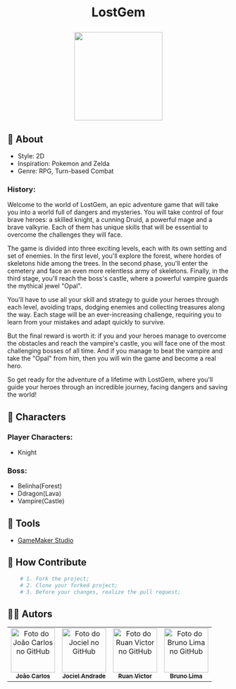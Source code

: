 <h1 align="center">
    <p>LostGem</p>
    <img src="https://i.ibb.co/pjM3V1q/092200.png" width="200px">
</h1>

## 📘 About

- Style: 2D
- Inspiration: Pokemon and Zelda
- Genre: RPG, Turn-based Combat

### History: 

Welcome to the world of LostGem, an epic adventure game that will take you into a world full of dangers and mysteries. You will take control of four brave heroes: a skilled knight, a cunning Druid, a powerful mage and a brave valkyrie. Each of them has unique skills that will be essential to overcome the challenges they will face.

The game is divided into three exciting levels, each with its own setting and set of enemies. In the first level, you'll explore the forest, where hordes of skeletons hide among the trees. In the second phase, you'll enter the cemetery and face an even more relentless army of skeletons. Finally, in the third stage, you'll reach the boss's castle, where a powerful vampire guards the mythical jewel "Opal".

You'll have to use all your skill and strategy to guide your heroes through each level, avoiding traps, dodging enemies and collecting treasures along the way. Each stage will be an ever-increasing challenge, requiring you to learn from your mistakes and adapt quickly to survive.

But the final reward is worth it: if you and your heroes manage to overcome the obstacles and reach the vampire's castle, you will face one of the most challenging bosses of all time. And if you manage to beat the vampire and take the "Opal" from him, then you will win the game and become a real hero.

So get ready for the adventure of a lifetime with LostGem, where you'll guide your heroes through an incredible journey, facing dangers and saving the world!


## 🧙 Characters

### Player Characters: 

- Knight

### Boss: 

- Belinha(Forest)
- Ddragon(Lava)
- Vampire(Castle)

## 🔨 Tools

- [GameMaker Studio](https://manual-br.yoyogames.com/#t=Content.htm)

## 🤝 How Contribute

```bash
    # 1. Fork the project;
    # 2. Clone your forked project;
    # 3. Before your changes, realize the pull request;
```

## 👨‍💻 Autors
<table>
  <tr>
    <td align="center">
      <a href="https://github.com/OMaskara310">
        <img src="https://avatars.githubusercontent.com/u/107417702?v=4" width="100px;" alt="Foto do João Carlos no GitHub"/><br>
        <sub>
          <b>João Carlos</b>
        </sub>
      </a>
    </td>
    <td align="center">
      <a href="https://github.com/JociS4">
        <img src="https://avatars.githubusercontent.com/u/107800194?v=4" width="100px;" alt="Foto do Jociel no GitHub"/><br>
        <sub>
          <b>Jociel Andrade</b>
        </sub>
      </a>
    </td>
    <td align="center">
      <a href="https://github.com/ruanvcg">
        <img src="https://avatars.githubusercontent.com/u/62728646?v=4" width="100px;" alt="Foto do Ruan Victor no GitHub"/><br>
        <sub>
          <b>Ruan Victor</b>
        </sub>
      </a>
    </td>
    <td align="center">
      <a href="https://github.com/brunolimapinheiro">
        <img src="https://avatars.githubusercontent.com/u/125039158?v=4" width="100px;" alt="Foto do Bruno Lima no GitHub"/><br>
        <sub>
          <b>Bruno Lima</b>
        </sub>
      </a>
    </td>
  </tr>
</table>
